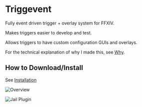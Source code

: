 # Triggevent

Fully event driven trigger + overlay system for FFXIV.

Makes triggers easier to develop and test.

Allows triggers to have custom configuration GUIs and overlays.

For the technical explanation of why I made this, see [Why](https://github.com/xpdota/event-trigger/wiki/Why%3F).

## How to Download/Install

See [Installation](https://github.com/xpdota/event-trigger/wiki/Installation)

![Overview](https://user-images.githubusercontent.com/14287379/142812965-7666c15e-12b3-4b6c-91a6-ed38820a7aa8.png)

![Jail Plugin](https://user-images.githubusercontent.com/14287379/142813080-c44d1ff7-873b-4119-9c15-1212c9e31133.png)